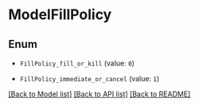 # ModelFillPolicy


## Enum

* `FillPolicy_fill_or_kill` (value: `0`)

* `FillPolicy_immediate_or_cancel` (value: `1`)

[[Back to Model list]](../README.md#documentation-for-models) [[Back to API list]](../README.md#documentation-for-api-endpoints) [[Back to README]](../README.md)



